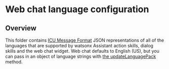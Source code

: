 # Web chat language configuration

## Overview

This folder contains [ICU Message Format](http://userguide.icu-project.org/formatparse/messages) JSON representations of all of the languages that are supported by watsonx Assistant action skills, dialog skills and the web chat widget. Web chat defaults to English (US), but you can pass in an object of language strings with
[the updateLanguagePack](https://web-chat.global.assistant.watson.cloud.ibm.com/docs.html?to=api-instance-methods#languages) method.